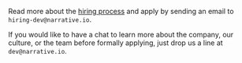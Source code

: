 Read more about the [hiring process](/process/dev-hiring-process) and apply by sending an email to
`hiring-dev@narrative.io`.

If you would like to have a chat to learn more about the company, our culture, or the team before formally applying, just drop us a line at `dev@narrative.io`.
